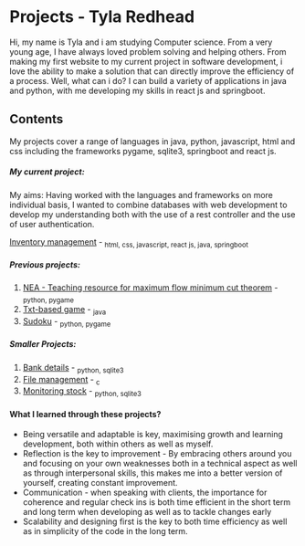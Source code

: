 # Projects - Tyla Redhead

Hi, my name is Tyla and i am studying Computer science. From a very young age, I have always loved problem solving and helping others. From making my first website to my current project in software development, i love the ability to make a solution that can directly improve the efficiency of a process. Well, what can i do? I can build a variety of applications in java and python, with me developing my skills in react js and springboot. 

## Contents 
My projects cover a range of languages in java, python, javascript, html and css including the frameworks pygame, sqlite3, springboot and react js.

##### My current project:
My aims: Having worked with the languages and frameworks on more individual basis, I wanted to combine databases with web development to develop my understanding both with the use of a rest controller and the use of user authentication.

[Inventory management](/InventoryManagement/) - <sub>html, css, javascript, react js, java, springboot</sub>

##### Previous projects:
1. [NEA - Teaching resource for maximum flow minimum cut theorem](/NEA%20A-level/) - <sub>python, pygame</sub>
2. [Txt-based game](/Txt-based%20game/) - <sub>java</sub>
3. [Sudoku](/Sudoku/) - <sub>python, pygame</sub>

##### Smaller Projects:
1. [Bank details](/Bank_details/) - <sub>python, sqlite3</sub>
2. [File management](/File%20management/) - <sub>c</sub>
3. [Monitoring stock](/Monitoring%20stock/) - <sub>python, sqlite3</sub>

#### What I learned through these projects? 
 - Being versatile and adaptable is key, maximising growth and learning development, both within others as well as myself. 
 - Reflection is the key to improvement - By embracing others around you and focusing on your own weaknesses both in a technical aspect as well as through   interpersonal skills, this makes me into a better version of yourself, creating constant improvement.
 - Communication - when speaking with clients, the importance for coherence and regular check ins is both time efficient in the short term and long term when developing as well as to tackle changes early
 - Scalability and designing first is the key to both time efficiency as well as in simplicity of the code in the long term.

